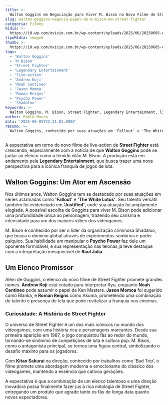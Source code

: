 ```yaml
---
title: >-
  Walton Goggins em Negociação para Viver M. Bison no Novo Filme de Street Fighter
slug: walton-goggins-negocia-papel-de-m-bison-em-street-fighter
categoria: Filmes
midia: >-
  https://i0.wp.com/ovicio.com.br/wp-content/uploads/2025/06/20250605-ovicio-bison-fighter.jpg
tipoMidia: imagem
thumb: >-
  https://i0.wp.com/ovicio.com.br/wp-content/uploads/2025/06/20250605-ovicio-bison-fighter.jpg
tags:
  - 'Walton Goggins'
  - 'M Bison'
  - 'Street Fighter'
  - 'Legendary Entertainment'
  - 'live-action'
  - 'Andrew Koji'
  - 'Noah Centineo'
  - 'Jason Momoa'
  - 'Roman Reigns'
  - 'Psycho Power'
  - 'Shadaloo'
keywords: >-
  Walton Goggins, M. Bison, Street Fighter, Legendary Entertainment, live-action, Andrew Koji, Noah Centineo, Jason Momoa, Roman Reigns, Psycho Power, Shadaloo
author: Pablo Moura
data: '2025-06-05T22:31:03.000Z'
resumo: >-
  Walton Goggins, conhecido por suas atuações em 'Fallout' e 'The White Lotus', está em discussões para interpretar o lendário vilão M. Bison no próximo live-action de Street Fighter.
---
```


A expectativa em torno do novo filme de live-action de **Street Fighter** está crescendo, especialmente com a notícia de que **Walton Goggins** pode se juntar ao elenco como o temido vilão M. Bison. A produção está em andamento pela **Legendary Entertainment**, que busca trazer uma nova perspectiva para a icônica franquia de jogos de luta.

## Walton Goggins: Um Ator em Ascensão

Nos últimos anos, Walton Goggins tem se destacado por suas atuações em séries aclamadas como **'Fallout'** e **'The White Lotus'**. Seu talento versátil também foi evidenciado em **'Justified'**, onde sua atuação foi amplamente elogiada. A possível escolha de Goggins para viver M. Bison pode adicionar uma profundidade única ao personagem, trazendo seu carisma e intensidade para um dos maiores vilões dos videogames.

M. Bison é conhecido por ser o líder da organização criminosa Shadaloo, que busca o domínio global através de experimentos sombrios e poder psíquico. Sua habilidade em manipular o **Psycho Power** faz dele um oponente formidável, e sua representação nas telonas já teve destaque com a interpretação inesquecível de **Raul Julia**.

## Um Elenco Promissor

Além de Goggins, o elenco do novo filme de Street Fighter promete grandes nomes. **Andrew Koji** está cotado para interpretar Ryu, enquanto **Noah Centineo** pode assumir o papel de Ken Masters. **Jason Momoa** foi sugerido como Blanka, e **Roman Reigns** como Akuma, prometendo uma combinação de talento e presença de tela que pode revitalizar a franquia nos cinemas.

### Curiosidade: A História de Street Fighter
O universo de Street Fighter é um dos mais icônicos no mundo dos videogames, com uma história rica e personagens marcantes. Desde sua primeira aparição em 1987, o jogo conquistou fãs ao redor do mundo, tornando-se sinônimo de competições de luta e cultura pop. M. Bison, como o antagonista principal, se tornou uma figura central, simbolizando o desafio máximo para os jogadores.

Com **Kitao Sakurai** na direção, conhecido por trabalhos como 'Bad Trip', o filme promete uma abordagem moderna e emocionante do clássico dos videogames, mantendo a essência que cativou gerações.

A expectativa é que a combinação de um elenco talentoso e uma direção inovadora possa finalmente fazer jus à rica mitologia de Street Fighter, entregando um produto que agrade tanto os fãs de longa data quanto novos espectadores.